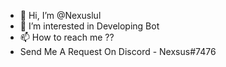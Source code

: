 - 👋 Hi, I’m @Nexuslul
- 👀 I’m interested in Developing Bot
- 📫 How to reach me ??
- Send Me A Request On Discord - Nexsus#7476

<!---
Nexuslul/Nexuslul is a ✨ special ✨ repository because its `README.md` (this file) appears on your GitHub profile.
You can click the Preview link to take a look at your changes.
--->
